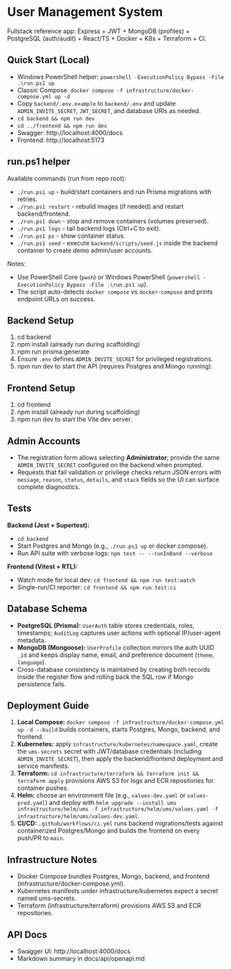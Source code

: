 ﻿# User Management System

Fullstack reference app: Express + JWT + MongoDB (profiles) + PostgreSQL (auth/audit) + React/TS + Docker + K8s + Terraform + CI.

## Quick Start (Local)
- Windows PowerShell helper: `powershell -ExecutionPolicy Bypass -File .\run.ps1 up`
- Classic Compose: `docker compose -f infrastructure/docker-compose.yml up -d`
- Copy `backend/.env.example` to `backend/.env` and update `ADMIN_INVITE_SECRET`, `JWT_SECRET`, and database URIs as needed.
- `cd backend && npm run dev`
- `cd ../frontend && npm run dev`
- Swagger: http://localhost:4000/docs
- Frontend: http://localhost:5173

## run.ps1 helper
Available commands (run from repo root):
- `./run.ps1 up` - build/start containers and run Prisma migrations with retries.
- `./run.ps1 restart` - rebuild images (if needed) and restart backend/frontend.
- `./run.ps1 down` - stop and remove containers (volumes preserved).
- `./run.ps1 logs` - tail backend logs (Ctrl+C to exit).
- `./run.ps1 ps` - show container status.
- `./run.ps1 seed` - execute `backend/scripts/seed.js` inside the backend container to create demo admin/user accounts.

Notes:
- Use PowerShell Core (`pwsh`) or Windows PowerShell (`powershell -ExecutionPolicy Bypass -File .\run.ps1 up`).
- The script auto-detects `docker compose` vs `docker-compose` and prints endpoint URLs on success.

## Backend Setup
1. cd backend
2. npm install (already run during scaffolding)
3. npm run prisma:generate
4. Ensure `.env` defines `ADMIN_INVITE_SECRET` for privileged registrations.
5. npm run dev to start the API (requires Postgres and Mongo running).

## Frontend Setup
1. cd frontend
2. npm install (already run during scaffolding)
3. npm run dev to start the Vite dev server.

## Admin Accounts
- The registration form allows selecting **Administrator**; provide the same `ADMIN_INVITE_SECRET` configured on the backend when prompted.
- Requests that fail validation or privilege checks return JSON errors with `message`, `reason`, `status`, `details`, and `stack` fields so the UI can surface complete diagnostics.

## Tests
**Backend (Jest + Supertest):**
- `cd backend`
- Start Postgres and Mongo (e.g., `./run.ps1 up` or docker compose).
- Run API suite with verbose logs: `npm test -- --runInBand --verbose`

**Frontend (Vitest + RTL):**
- Watch mode for local dev: `cd frontend && npm run test:watch`
- Single-run/CI reporter: `cd frontend && npm run test:ci`

## Database Schema
- **PostgreSQL (Prisma):** `UserAuth` table stores credentials, roles, timestamps; `AuditLog` captures user actions with optional IP/user-agent metadata.
- **MongoDB (Mongoose):** `UserProfile` collection mirrors the auth UUID `_id` and keeps display name, email, and preference document (`theme`, `language`).
- Cross-database consistency is maintained by creating both records inside the register flow and rolling back the SQL row if Mongo persistence fails.

## Deployment Guide
1. **Local Compose:** `docker compose -f infrastructure/docker-compose.yml up -d --build` builds containers, starts Postgres, Mongo, backend, and frontend.
2. **Kubernetes:** apply `infrastructure/kubernetes/namespace.yaml`, create the `ums-secrets` secret with JWT/database credentials (including `ADMIN_INVITE_SECRET`), then apply the backend/frontend deployment and service manifests.
3. **Terraform:** `cd infrastructure/terraform && terraform init && terraform apply` provisions AWS S3 for logs and ECR repositories for container pushes.
4. **Helm:** choose an environment file (e.g., `values-dev.yaml` or `values-prod.yaml`) and deploy with `helm upgrade --install ums infrastructure/helm/ums -f infrastructure/helm/ums/values.yaml -f infrastructure/helm/ums/values-dev.yaml`.
5. **CI/CD:** `.github/workflows/ci.yml` runs backend migrations/tests against containerized Postgres/Mongo and builds the frontend on every push/PR to `main`.

## Infrastructure Notes
- Docker Compose bundles Postgres, Mongo, backend, and frontend (infrastructure/docker-compose.yml).
- Kubernetes manifests under infrastructure/kubernetes expect a secret named ums-secrets.
- Terraform (infrastructure/terraform) provisions AWS S3 and ECR repositories.

## API Docs
- Swagger UI: http://localhost:4000/docs
- Markdown summary in docs/api/openapi.md

